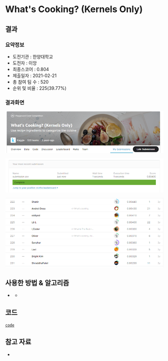 # **What's Cooking? (Kernels Only)**

## 결과

### 요약정보

- 도전기관 : 한양대학교
- 도전자 : 이앙
- 최종스코어 :  0.804
- 제출일자 : 2021-02-21
- 총 참여 팀 수 : 520
- 순위 및 비율 : 225(39.77%)

### 결과화면

![leaderboard](./img/1.PNG)

![leaderboard](./img/2.PNG)

![leaderboard](./img/3.PNG)

## 사용한 방법 & 알고리즘

- - 

## 코드

[`code`](./What.py)

## 참고 자료

- 

